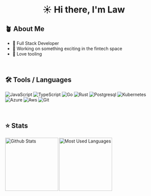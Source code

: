 <h1 align="center">☀️ Hi there, I'm Law</h1>

## 🪴 About Me

- 🔭 Full Stack Developer
- 🌱 Working on something exciting in the fintech space
- 💬 Love tooling

&nbsp;

## 🛠️ Tools / Languages

![JavaScript](https://img.shields.io/badge/-JavaScript-05122A?style=for-the-badge&color=22272e&logo=javascript&logoColor=#F7DF1E)
![TypeScript](https://img.shields.io/badge/-TypeScript-05122A?style=for-the-badge&color=22272e&logo=typescript&logoColor=#3178C6)
![Go](https://img.shields.io/badge/-Go-05122A?style=for-the-badge&color=22272e&logo=go&logoColor=00a7d0)
![Rust](https://img.shields.io/badge/-Rust-05122A?style=for-the-badge&color=22272e&logo=rust&logoColor=f74c00)
![Postgresql](https://img.shields.io/badge/-Postgresql-05122A?style=for-the-badge&color=22272e&logo=postgresql&logoColor=4479A1)
![Kubernetes](https://img.shields.io/badge/-Kubernetes-05122A?style=for-the-badge&color=22272e&logo=kubernetes&logoColor=#326CE5)
![Azure](https://img.shields.io/badge/-Azure-05122A?style=for-the-badge&color=22272e&logo=microsoftazure&logoColor=0079d5)
![Aws](https://img.shields.io/badge/-AWS-05122A?style=for-the-badge&color=22272e&logo=amazon-aws&logoColor=fd9800)
![Git](https://img.shields.io/badge/-Git-05122A?style=for-the-badge&color=22272e&logo=git)

&nbsp;

## ⭐ Stats

<img height="170" align="left" src="https://github-readme-stats-sigma-five.vercel.app/api?username=lkuoch&count_private=true&show_icons=true&bg_color=22272e&border_color=22272e&title_color=f5e0dc&text_color=d9e0ee&icon_color=c9cbff" alt="Github Stats" />
<img height="170" src="https://github-readme-stats-sigma-five.vercel.app/api/top-langs/?username=lkuoch&count_private=true&layout=compact&show_icons=true&bg_color=22272e&border_color=22272e&title_color=f5e0dc&text_color=ffffff&icon_color=c9cbff&langs_count=6" alt="Most Used Languages" />
